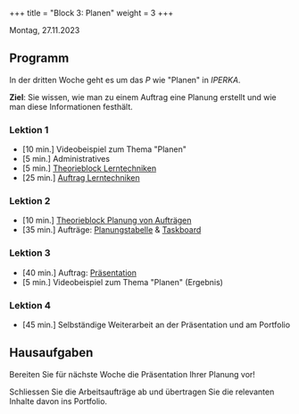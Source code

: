 +++
title = "Block 3: Planen"
weight = 3
+++

Montag, 27.11.2023

## Programm

In der dritten Woche geht es um das _P_ wie "Planen" in _IPERKA_.

**Ziel**: Sie wissen, wie man zu einem Auftrag eine Planung erstellt und wie man diese Informationen festhält.

### Lektion 1

- [10 min.] Videobeispiel zum Thema "Planen"
- [5 min.] Administratives
- [5 min.] [Theorieblock Lerntechniken](/planen/#theorie-lerntechniken)
- [25 min.] [Auftrag Lerntechniken](/planen/#auftrag-lerntechniken)

### Lektion 2

- [10 min.] [Theorieblock Planung von Aufträgen](/planen/#theorie-planung-von-auftraegen)
- [35 min.] Aufträge: [Planungstabelle](/planen/#auftrag-planungstabelle) & [Taskboard](/planen/#auftrag-taskboard)

### Lektion 3

- [40 min.] Auftrag: [Präsentation](/planen/#auftrag-praesentation)
- [5 min.] Videobeispiel zum Thema "Planen" (Ergebnis)

### Lektion 4

- [45 min.] Selbständige Weiterarbeit an der Präsentation und am Portfolio

## Hausaufgaben

Bereiten Sie für nächste Woche die Präsentation Ihrer Planung vor!

Schliessen Sie die Arbeitsaufträge ab und übertragen Sie die relevanten Inhalte davon ins Portfolio.